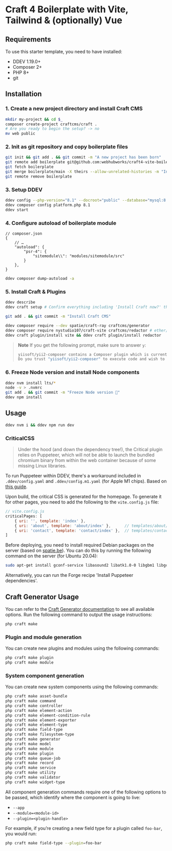 # Craft 4 Boilerplate with Vite, Tailwind & (optionally) Vue

## Requirements
To use this starter template, you need to have installed:
- DDEV 1.19.0+
- Composer 2+
- PHP 8+
- git

## Installation
### 1. Create a new project directory and install Craft CMS
```bash
mkdir my-project && cd $_
composer create-project craftcms/craft .
# Are you ready to begin the setup? -> no
mv web public
```

### 2. Init as git repository and copy boilerplate files
```bash
git init && git add . && git commit -m "A new project has been born"
git remote add boilerplate git@github.com:webhubworks/craft4-vite-boilerplate.git
git fetch boilerplate
git merge boilerplate/main -X theirs --allow-unrelated-histories -m "Install boilerplate files"
git remote remove boilerplate
```

### 3. Setup DDEV
```bash
ddev config --php-version="8.1" --docroot="public" --database="mysql:8.0" # --mutagen-enabled=true
ddev composer config platform.php 8.1
ddev start
```

### 4. Configure autoload of boilerplate module
```
// composer.json
{
    // …
    "autoload": {
        "psr-4": {
            "sitemodule\\": "modules/sitemodule/src"
        }
    },
}
```
```bash
ddev composer dump-autoload -a
```

### 5. Install Craft & Plugins
```bash
ddev describe
ddev craft setup # Confirm everything including 'Install Craft now?' then start customizing at 'Username: [admin]'

git add . && git commit -m "Install Craft CMS"

ddev composer require --dev spatie/craft-ray craftcms/generator
ddev composer require nystudio107/craft-vite craftcms/redactor # ether/seo is currently in abandoned state
ddev craft plugin/install vite && ddev craft plugin/install redactor
```

> **Note**
> If you get the following prompt, make sure to answer `y`:
>
> ```sh
> yiisoft/yii2-composer contains a Composer plugin which is currently not in your allow-plugins config. See https://getcomposer.org/allow-plugins
> Do you trust "yiisoft/yii2-composer" to execute code and wish to enable it now? (writes "allow-plugins" to composer.json)
> ```

### 6. Freeze Node version and install Node components
```bash
ddev nvm install lts/*
node -v > .nvmrc
git add . && git commit -m "Freeze Node version 🥶"
ddev npm install
```

## Usage
```bash
ddev nvm i && ddev npm run dev
```

### CriticalCSS
>Under the hood (and down the dependency tree!), the Critical plugin relies on Puppeteer, which will not be able to launch the bundled chromium binary from within the web container because of some missing Linux libraries.

To run Puppeteer within DDEV, there's a workaround included in `.ddev/config.yaml` and `.ddev/config.m1.yaml` (for Apple M1 chips). Based on [this guide](https://github.com/onedarnleyroad/craftcms/wiki/Generating-Critical-CSS).

Upon build, the critical CSS is generated for the homepage. To generate it for other pages, you need to add the following to the `vite.config.js` file:

```js
// vite.config.js
criticalPages: [
    { uri: '', template: 'index' },
    { uri: 'about', template: 'about/index' },      // templates/about/index.twig
    { uri: 'contact', template: 'contact/index' },  // templates/contact/index.twig
]
```

Before deploying, you need to install required Debian packages on the server (based on [spatie.be](https://spatie.be/docs/browsershot/v2/requirements#content-installing-puppeteer-a-forge-provisioned-server)). You can do this by running the following command on the server (for Ubuntu 20.04):

```bash
sudo apt-get install gconf-service libasound2 libatk1.0-0 libgbm1 libgcc1 libgcc1 libgconf-2-4 libgtk-3-0 libx11-xcb1 libxcomposite1 libxcursor1 libxdamage1 libxfixes3 libxi6 libxrandr2 libxss1 libxtst6 fonts-liberation libappindicator1 xdg-utils libgbm-dev libxshmfence-dev
```

Alternatively, you can run the Forge recipe 'Install Puppeteer dependencies'.

## Craft Generator Usage

You can refer to the [Craft Generator documentation](https://github.com/craftcms/generator/blob/51e52685a1f3655b5b70eec6564b22f6e56dbf8a/README.md) to see all available options.
Run the following command to output the usage instructions:

```sh
php craft make
```

### Plugin and module generation

You can create new plugins and modules using the following commands:

```sh
php craft make plugin
php craft make module
```

### System component generation

You can create new system components using the following commands:

```sh
php craft make asset-bundle
php craft make command
php craft make controller
php craft make element-action
php craft make element-condition-rule
php craft make element-exporter
php craft make element-type
php craft make field-type
php craft make filesystem-type
php craft make generator
php craft make model
php craft make module
php craft make plugin
php craft make queue-job
php craft make record
php craft make service
php craft make utility
php craft make validator
php craft make widget-type
```

All component generation commands require one of the following options to be passed, which identify where the component is going to live:

- `--app`
- `--module=<module-id>`
- `--plugin=<plugin-handle>`

For example, if you’re creating a new field type for a plugin called `foo-bar`, you would run:

```sh
php craft make field-type --plugin=foo-bar
```
